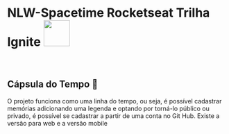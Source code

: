<div style="width:100%; height: 200px; display: flex; align-items: center;;justify-content: space-between;">
  <h1> NLW-Spacetime Rocketseat Trilha Ignite <img style="width: 60px; height: 60px" src="https://yt3.googleusercontent.com/ytc/AGIKgqMyeURlC9A1NyCFMkUGNlZdJD65UrY-PT6drmTYVA=s900-c-k-c0x00ffffff-no-rj"></img></h1>
</div>

## Cápsula do Tempo 🚀
<p>O projeto funciona como uma linha do tempo, ou seja, é possível cadastrar memórias adicionando uma legenda e optando por torná-lo público ou privado, é possível se cadastrar a partir de uma conta no Git Hub. Existe a versão para web e a versão mobile</p>
